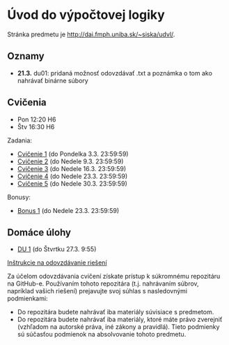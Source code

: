 Úvod do výpočtovej logiky
=========================

Stránka predmetu je http://dai.fmph.uniba.sk/~siska/udvl/.

Oznamy
------

* **21.3.** du01: pridaná možnosť odovzdávať .txt a poznámka o tom ako nahrávať binárne súbory

Cvičenia
--------
* Pon 12:20 H6
* Štv 16:30 H6

Zadania:

* [Cvičenie 1](cv01) (do Pondelka 3.3. 23:59:59)
* [Cvičenie 2](cv02) (do Nedele 9.3. 23:59:59)
* [Cvičenie 3](cv03) (do Nedele 16.3.  23:59:59)
* [Cvičenie 4](cv04) (do Nedele 23.3.  23:59:59)
* [Cvičenie 5](cv05) (do Nedele 30.3.  23:59:59)

Bonusy:

* [Bonus 1](bonus01) (do Nedele 23.3.  23:59:59)

Domáce úlohy
------------

* [DU 1](du01) (do Štvrtku 27.3. 9:55)

[Inštrukcie na odovzdávanie riešení](odovzdavanie.md)

Za účelom odovzdávania cvičení získate prístup k súkromnému repozitáru na GitHub-e.
Používaním tohoto repozitára (t.j. nahrávaním súbrov, napríklad vašich riešení) prejavujte
svoj súhlas s nasledovnými podmienkami:
- Do repozitára budete nahrávať iba materiály súvisiace s predmetom.
- Do repozitára budete nahrávať iba materiály, ktoré máte právo zverejniť
  (vzhľadom na autorské práva, iné zákony a pravidlá).
Tieto podmienky sú súčasťou podmienok na absolvovanie tohoto predmetu.
